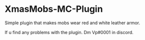 # XmasMobs-MC-Plugin
Simple plugin that makes mobs wear red and white leather armor.

If u find any problems with the plugin. Dm Vp#0001 in discord.
